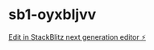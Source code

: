 # sb1-oyxbljvv

[Edit in StackBlitz next generation editor ⚡️](https://stackblitz.com/~/github.com/BrasilZ/sb1-oyxbljvv)